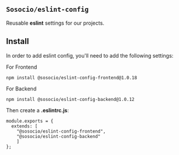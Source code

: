 ## `Sosocio/eslint-config`

Reusable **eslint** settings for our projects.

## Install

In order to add eslint config, you'll need to add the following settings:


For Frontend
````
npm install @sosocio/eslint-config-frontend@1.0.18
````

For Backend
````
npm install @sosocio/eslint-config-backend@1.0.12
````

Then create a **.eslintrc.js**:

```JS
module.exports = {
  extends: [
	"@sosocio/eslint-config-frontend", 
	"@sosocio/eslint-config-backend"
	]
};
```
